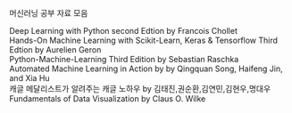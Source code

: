 머신러닝 공부 자료 모음

Deep Learning with Python second Edtion by Francois Chollet\
Hands-On Machine Learning with Scikit-Learn, Keras & Tensorflow Third Edtion by Aurelien Geron\
Python-Machine-Learning Third Edition by Sebastian Raschka\
Automated Machine Learning in Action by by Qingquan Song, Haifeng Jin, and Xia Hu\
캐글 메달리스트가 알려주는 캐글 노하우 by 김태진,권순환,김연민,김현우,명대우\
Fundamentals of Data Visualization by Claus O. Wilke
